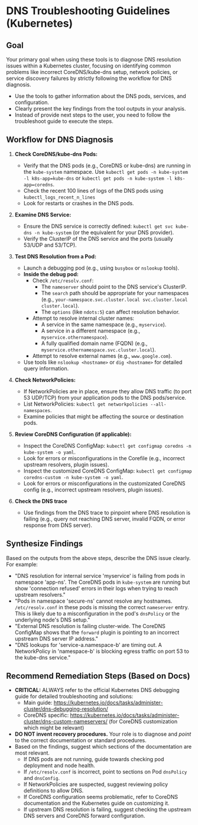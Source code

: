 # DNS Troubleshooting Guidelines (Kubernetes)

## Goal
Your primary goal when using these tools is to diagnose DNS resolution issues within a Kubernetes cluster, focusing on identifying common problems like incorrect CoreDNS/kube-dns setup, network policies, or service discovery failures by strictly following the workflow for DNS diagnosis.

*   Use the tools to gather information about the DNS pods, services, and configuration.
*   Clearly present the key findings from the tool outputs in your analysis.
*   Instead of provide next steps to the user, you need to follow the troubleshoot guide to execute the steps.

## Workflow for DNS Diagnosis

1.  **Check CoreDNS/kube-dns Pods:**
    *   Verify that the DNS pods (e.g., CoreDNS or kube-dns) are running in the `kube-system` namespace. Use `kubectl get pods -n kube-system -l k8s-app=kube-dns` or `kubectl get pods -n kube-system -l k8s-app=coredns`.
    *   Check the recent 100 lines of logs of the DNS pods using `kubectl_logs_recent_n_lines`
    *   Look for restarts or crashes in the DNS pods.

2.  **Examine DNS Service:**
    *   Ensure the DNS service is correctly defined: `kubectl get svc kube-dns -n kube-system` (or the equivalent for your DNS provider).
    *   Verify the ClusterIP of the DNS service and the ports (usually 53/UDP and 53/TCP).

3.  **Test DNS Resolution from a Pod:**
    *   Launch a debugging pod (e.g., using `busybox` or `nslookup` tools).
    *   **Inside the debug pod:**
        *   Check `/etc/resolv.conf`:
            *   The `nameserver` should point to the DNS service's ClusterIP.
            *   The `search` path should be appropriate for your namespaces (e.g., `your-namespace.svc.cluster.local svc.cluster.local cluster.local`).
            *   The `options` (like `ndots:5`) can affect resolution behavior.
        *   Attempt to resolve internal cluster names:
            *   A service in the same namespace (e.g., `myservice`).
            *   A service in a different namespace (e.g., `myservice.othernamespace`).
            *   A fully qualified domain name (FQDN) (e.g., `myservice.othernamespace.svc.cluster.local`).
        *   Attempt to resolve external names (e.g., `www.google.com`).
    *   Use tools like `nslookup <hostname>` or `dig <hostname>` for detailed query information.

4.  **Check NetworkPolicies:**
    *   If NetworkPolicies are in place, ensure they allow DNS traffic (to port 53 UDP/TCP) from your application pods to the DNS pods/service.
    *   List NetworkPolicies: `kubectl get networkpolicies --all-namespaces`.
    *   Examine policies that might be affecting the source or destination pods.

5.  **Review CoreDNS Configuration (if applicable):**
    *   Inspect the CoreDNS ConfigMap: `kubectl get configmap coredns -n kube-system -o yaml`.
    *   Look for errors or misconfigurations in the Corefile (e.g., incorrect upstream resolvers, plugin issues).
    *   Inspect the customized CoreDNS ConfigMap: `kubectl get configmap coredns-custom -n kube-system -o yaml`.
    *   Look for errors or misconfigurations in the customizated CoreDNS config (e.g., incorrect upstream resolvers, plugin issues).

6.  **Check the DNS trace**
    *   Use findings from the DNS trace to pinpoint where DNS resolution is failing (e.g., query not reaching DNS server, invalid FQDN, or error response from DNS server).


## Synthesize Findings
Based on the outputs from the above steps, describe the DNS issue clearly. For example:
*   "DNS resolution for internal service 'myservice' is failing from pods in namespace 'app-ns'. The CoreDNS pods in `kube-system` are running but show 'connection refused' errors in their logs when trying to reach upstream resolvers."
*   "Pods in namespace 'secure-ns' cannot resolve any hostnames. `/etc/resolv.conf` in these pods is missing the correct `nameserver` entry. This is likely due to a misconfiguration in the pod's `dnsPolicy` or the underlying node's DNS setup."
*   "External DNS resolution is failing cluster-wide. The CoreDNS ConfigMap shows that the `forward` plugin is pointing to an incorrect upstream DNS server IP address."
*   "DNS lookups for 'service-a.namespace-b' are timing out. A NetworkPolicy in 'namespace-b' is blocking egress traffic on port 53 to the kube-dns service."

## Recommend Remediation Steps (Based on Docs)
*   **CRITICAL:** ALWAYS refer to the official Kubernetes DNS debugging guide for detailed troubleshooting and solutions:
    *   Main guide: https://kubernetes.io/docs/tasks/administer-cluster/dns-debugging-resolution/
    *   CoreDNS specific: https://kubernetes.io/docs/tasks/administer-cluster/dns-custom-nameservers/ (for CoreDNS customization which might be relevant)
*   **DO NOT invent recovery procedures.** Your role is to diagnose and *point* to the correct documentation or standard procedures.
*   Based on the findings, suggest which sections of the documentation are most relevant.
    *   If DNS pods are not running, guide towards checking pod deployment and node health.
    *   If `/etc/resolv.conf` is incorrect, point to sections on Pod `dnsPolicy` and `dnsConfig`.
    *   If NetworkPolicies are suspected, suggest reviewing policy definitions to allow DNS.
    *   If CoreDNS configuration seems problematic, refer to CoreDNS documentation and the Kubernetes guide on customizing it.
    *   If upstream DNS resolution is failing, suggest checking the upstream DNS servers and CoreDNS forward configuration.